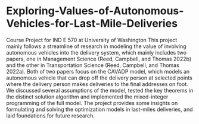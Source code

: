 # Exploring-Values-of-Autonomous-Vehicles-for-Last-Mile-Deliveries
Course Project for IND E 570 at University of Washington
This project mainly follows a streamline of research in modeling the value of involving autonomous vehicles into the delivery system, which mainly includes two papers, one in Management Science (Reed, Campbell, and Thomas 2022b) and the other in Transportation Science (Reed, Campbell, and Thomas 2022a). Both of two papers focus on the CAVADP model, which models an autonomous vehicle that can drop off the delivery person at selected points where the delivery person makes deliveries to the final addresses on foot. We discussed several assumptions of the model, tested the key theorems in the distinct solution algorithm and implemented the mixed-integer programming of the full model. The project provides some insights on formulating and solving the optimization models in last-miles deliveries, and laid foundations for future research.
